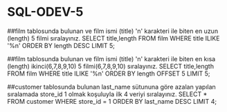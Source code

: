 # SQL-ODEV-5

##film tablosunda bulunan ve film ismi (title) 'n' karakteri ile biten en uzun (length) 5 filmi sıralayınız.
SELECT title,length FROM film
WHERE title ILIKE '%n'
ORDER BY length DESC
LIMIT 5;

##film tablosunda bulunan ve film ismi (title) 'n' karakteri ile biten en kısa (length) ikinci(6,7,8,9,10) 5 filmi(6,7,8,9,10) sıralayınız.
SELECT title,length FROM film
WHERE title ILIKE '%n'
ORDER BY length
OFFSET 5
LIMIT 5;

##customer tablosunda bulunan last_name sütununa göre azalan yapılan sıralamada store_id 1 olmak koşuluyla ilk 4 veriyi sıralayınız.
SELECT * FROM customer
WHERE store_id = 1
ORDER BY last_name DESC
LIMIT 4;

